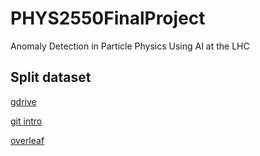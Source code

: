 # PHYS2550FinalProject
Anomaly Detection in Particle Physics Using AI at the LHC

## Split dataset
[gdrive](https://drive.google.com/drive/folders/12onHZDgDdSP05KVCV_v_vYbS3Afi49wM?usp=sharing)

[git intro](https://git-scm.com/book/en/v2/Git-Branching-Basic-Branching-and-Merging)

[overleaf](https://www.overleaf.com/project/662e987886362e3fa86d6744)
